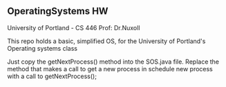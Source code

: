 OperatingSystems HW
---------------------
University of Portland - CS 446  Prof: Dr.Nuxoll

This repo holds a basic, simplified OS, for the University of Portland's Operating systems class


Just copy the getNextProcess() method into the SOS.java file. 
Replace the method that makes a call to get a new process in 
schedule new process with a call to getNextProcess();
